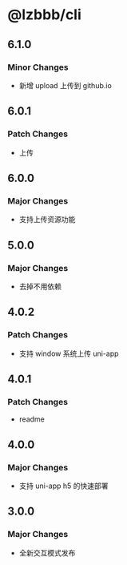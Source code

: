 # @lzbbb/cli

## 6.1.0

### Minor Changes

- 新增 upload 上传到 github.io

## 6.0.1

### Patch Changes

- 上传

## 6.0.0

### Major Changes

- 支持上传资源功能

## 5.0.0

### Major Changes

- 去掉不用依赖

## 4.0.2

### Patch Changes

- 支持 window 系统上传 uni-app

## 4.0.1

### Patch Changes

- readme

## 4.0.0

### Major Changes

- 支持 uni-app h5 的快速部署

## 3.0.0

### Major Changes

- 全新交互模式发布

